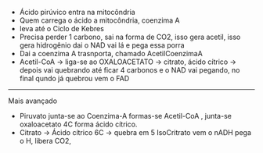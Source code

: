 
- Ácido pirúvico entra na mitocôndria
- Quem carrega o ácido a mitocôndria, coenzima A
- leva até o Ciclo de Kebres
- Precisa perder 1 carbono, sai na forma de CO2, isso gera acetil, isso gera hidrogênio dai o NAD vai lá e pega essa porra
- Dai a coenzima A trasnporta, chamado AcetilCoenzimaA 
- Acetil-CoA -> liga-se ao OXALOACETATO  -> citrato, ácido cítrico ->  depois vai quebrando até ficar 4 carbonos e o NAD vai pegando, no final qundo já quebrou vem o FAD

----

Mais avançado

- Piruvato junta-se ao Coenzima-A formas-se Acetil-CoA , junta-se oxaloacetato 4C forma ácido cítrico. 
- Citrato -> Ácido cítrico 6C -> quebra em 5 IsoCritrato vem o nADH pega o H, libera CO2,